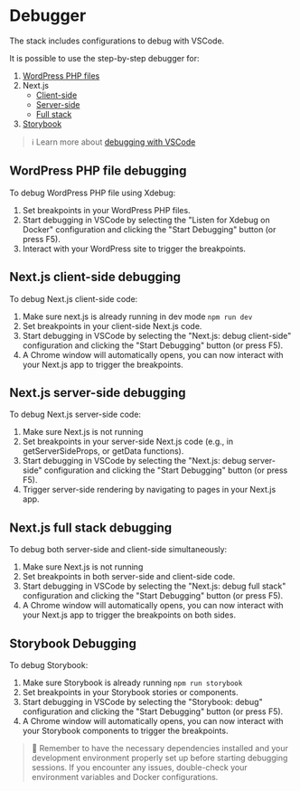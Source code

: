 # Debugger

The stack includes configurations to debug with VSCode.

It is possible to use the step-by-step debugger for:

1.  [WordPress PHP files](#wordpress-php-file-debugging)
2.  Next.js
    -   [Client-side](#nextjs-client-side-debugging)
    -   [Server-side](#nextjs-server-side-debugging)
    -   [Full stack](#nextjs-full-stack-debugging)
3.  [Storybook](#storybook-debugging)

> ℹ️ Learn more about [debugging with VSCode](https://code.visualstudio.com/Docs/editor/debugging)

## WordPress PHP file debugging

To debug WordPress PHP file using Xdebug:

1. Set breakpoints in your WordPress PHP files.
2. Start debugging in VSCode by selecting the "Listen for Xdebug on Docker" configuration and clicking the "Start Debugging" button (or press F5).
3. Interact with your WordPress site to trigger the breakpoints.

## Next.js client-side debugging

To debug Next.js client-side code:

1. Make sure next.js is already running in dev mode `npm run dev`
2. Set breakpoints in your client-side Next.js code.
3. Start debugging in VSCode by selecting the "Next.js: debug client-side" configuration and clicking the "Start Debugging" button (or press F5).
4. A Chrome window will automatically opens, you can now interact with your Next.js app to trigger the breakpoints.

## Next.js server-side debugging

To debug Next.js server-side code:

1. Make sure Next.js is not running
2. Set breakpoints in your server-side Next.js code (e.g., in getServerSideProps, or getData functions).
3. Start debugging in VSCode by selecting the "Next.js: debug server-side" configuration and clicking the "Start Debugging" button (or press F5).
4. Trigger server-side rendering by navigating to pages in your Next.js app.

## Next.js full stack debugging

To debug both server-side and client-side simultaneously:

1. Make sure Next.js is not running
2. Set breakpoints in both server-side and client-side code.
3. Start debugging in VSCode by selecting the "Next.js: debug full stack" configuration and clicking the "Start Debugging" button (or press F5).
4. A Chrome window will automatically opens, you can now interact with your Next.js app to trigger the breakpoints on both sides.

## Storybook Debugging

To debug Storybook:

1. Make sure Storybook is already running `npm run storybook`
2. Set breakpoints in your Storybook stories or components.
3. Start debugging in VSCode by selecting the "Storybook: debug" configuration and clicking the "Start Debugging" button (or press F5).
4. A Chrome window will automatically opens, you can now interact with your Storybook components to trigger the breakpoints.

> 🎯 Remember to have the necessary dependencies installed and your development environment properly set up before starting debugging sessions. If you encounter any issues, double-check your environment variables and Docker configurations.
